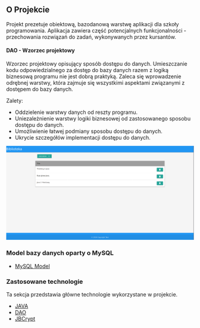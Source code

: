## O Projekcie

Projekt prezetuje obiektową, bazodanową warstwę aplikacji dla szkoły programowania. Aplikacja 
zawiera część potencjalnych funkcjonalności - przechowania rozwiązań do zadań, wykonywanych przez kursantów.

#### DAO - Wzorzec projektowy

Wzorzec projektowy opisujący sposób dostępu do danych. Umieszczanie kodu odpowiedzialnego za dostęp do bazy danych razem z logiką biznesową
programu nie jest dobrą praktyką. Zaleca się wprowadzenie odrębnej warstwy, która zajmuje się wszystkimi aspektami związanymi z 
dostępem do bazy danych.

Zalety:
* Oddzielenie warstwy danych od reszty programu.
* Uniezależnienie warstwy logiki biznesowej od zastosowanego sposobu dostępu do danych.
* Umożliwienie łatwej podmiany sposobu dostępu do danych.
* Ukrycie szczegółów implementacji dostępu do danych.

![Screenshot](https://github.com/yarim83/js-jquery-workshop/blob/master/main/webapp/screens/js-jquery-workshop.png)

### Model bazy danych oparty o MySQL

* [MySQL Model](https://github.com/yarim83/szkola_programowania/tree/master/resources) 

### Zastosowane technologie
Ta sekcja przedstawia główne technologie wykorzystane w projekcie.
* [JAVA](https://jquery.com/)
* [DAO](https://www.baeldung.com/java-dao-pattern)
* [JBCrypt](https://mvnrepository.com/artifact/org.mindrot/jbcrypt)
